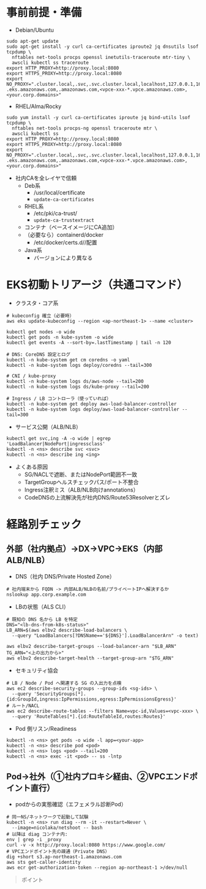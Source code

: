 # 事前前提・準備
- Debian/Ubuntu
```
sudo apt-get update
sudo apt-get install -y curl ca-certificates iproute2 jq dnsutils lsof tcpdump \
  nftables net-tools procps openssl inetutils-traceroute mtr-tiny \
  awscli kubectl ss traceroute
export HTTP_PROXY=http://proxy.local:8080
export HTTPS_PROXY=http://proxy.local:8080
export NO_PROXY=".cluster.local,.svc,.svc.cluster.local,localhost,127.0.0.1,169.254.169.254,\
.eks.amazonaws.com,.amazonaws.com,<vpce-xxx-*.vpce.amazonaws.com>,<your.corp.domains>"
```
- RHEL/Alma/Rocky
```
sudo yum install -y curl ca-certificates iproute jq bind-utils lsof tcpdump \
  nftables net-tools procps-ng openssl traceroute mtr \
  awscli kubectl ss
export HTTP_PROXY=http://proxy.local:8080
export HTTPS_PROXY=http://proxy.local:8080
export NO_PROXY=".cluster.local,.svc,.svc.cluster.local,localhost,127.0.0.1,169.254.169.254,\
.eks.amazonaws.com,.amazonaws.com,<vpce-xxx-*.vpce.amazonaws.com>,<your.corp.domains>"
```
- 社内CAを全レイヤで信頼
  - Deb系
    - /usr/local/certificate
    - `update-ca-certificates`
  - RHEL系
    - /etc/pki/ca-trust/
    - `update-ca-trustextract`
  - コンテナ（ベースイメージにCA追加）
  - （必要なら）containerd/docker
    - /etc/docker/certs.d/<REGISTRY>/配置
  - Java系
    - バージョンにより異なる
# EKS初動トリアージ（共通コマンド）
- クラスタ・コア系
```
# kubeconfig 確立（必要時）
aws eks update-kubeconfig --region <ap-northeast-1> --name <cluster>

kubectl get nodes -o wide
kubectl get pods -n kube-system -o wide
kubectl get events -A --sort-by=.lastTimestamp | tail -n 120

# DNS: CoreDNS 設定とログ
kubectl -n kube-system get cm coredns -o yaml
kubectl -n kube-system logs deploy/coredns --tail=300

# CNI / kube-proxy
kubectl -n kube-system logs ds/aws-node --tail=200
kubectl -n kube-system logs ds/kube-proxy --tail=200

# Ingress / LB コントローラ（使っていれば）
kubectl -n kube-system get deploy aws-load-balancer-controller
kubectl -n kube-system logs deploy/aws-load-balancer-controller --tail=300
```
- サービス公開（ALB/NLB）
```
kubectl get svc,ing -A -o wide | egrep 'LoadBalancer|NodePort|ingressclass'
kubectl -n <ns> describe svc <svc>
kubectl -n <ns> describe ing <ing>
```
- よくある原因
  - SG/NACLで遮断、またはNodePort範囲不一致
  - TargetGroupヘルスチェックパス/ポート不整合
  - Ingress注釈ミス（ALB/NLB向けannotations）
  - CodeDNSの上流解決先が社内DNS/Route53Resolverとズレ
# 経路別チェック
## 外部（社内拠点）→DX→VPC→EKS（内部 ALB/NLB）
- DNS（社内 DNS/Private Hosted Zone）
```
# 社内端末から FQDN -> 内部ALB/NLBの名前/プライベートIPへ解決するか
nslookup app.corp.example.com
```
- LBの状態（ALS CLI）
```
# 既知の DNS 名から LB を特定
DNS="<lb-dns-from-k8s-status>"
LB_ARN=$(aws elbv2 describe-load-balancers \
  --query "LoadBalancers[?DNSName=='${DNS}'].LoadBalancerArn" -o text)

aws elbv2 describe-target-groups --load-balancer-arn "$LB_ARN"
TG_ARN="<上の出力から>"
aws elbv2 describe-target-health --target-group-arn "$TG_ARN"
```
- セキュリティ協会
```
# LB / Node / Pod へ関連する SG の入出力を点検
aws ec2 describe-security-groups --group-ids <sg-ids> \
  --query 'SecurityGroups[*].{id:GroupId,ingress:IpPermissions,egress:IpPermissionsEgress}'
# ルート/NACL
aws ec2 describe-route-tables --filters Name=vpc-id,Values=<vpc-xxx> \
  --query 'RouteTables[*].{id:RouteTableId,routes:Routes}'
```
- Pod 側リスン/Readiness
```
kubectl -n <ns> get pods -o wide -l app=<your-app>
kubectl -n <ns> describe pod <pod>
kubectl -n <ns> logs <pod> --tail=200
kubectl -n <ns> exec -it <pod> -- ss -lntp
```
## Pod→社外（①社内プロキシ経由、②VPCエンドポイント直行）
- podからの実態確認（エフェメラル診断Pod）
```
# 同一NS/ネットワークで起動して試験
kubectl -n <ns> run diag --rm -it --restart=Never \
  --image=nicolaka/netshoot -- bash
# 以降は diag コンテナ内:
env | grep -i _proxy
curl -v -x http://proxy.local:8080 https://www.google.com/
# VPCエンドポイント先の疎通（Private DNS）
dig +short s3.ap-northeast-1.amazonaws.com
aws sts get-caller-identity
aws ecr get-authorization-token --region ap-northeast-1 >/dev/null
```
> ポイント
